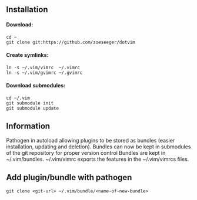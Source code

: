 ## Installation

#### Download:

    cd ~
    git clone git:https://github.com/zoeseeger/dotvim

#### Create symlinks:

    ln -s ~/.vim/vimrc  ~/.vimrc
    ln -s ~/.vim/gvimrc ~/.gvimrc

#### Download submodules:

    cd ~/.vim
    git submodule init
    git submodule update

## Information

Pathogen in autoload allowing plugins to be stored as bundles (easier installation, updating and deletion). Bundles can now be kept in submodules of the git repository for proper version control Bundles are kept in ~/.vim/bundles. ~/.vim/vimrc exports the features in the ~/.vim/vimrcs files.

## Add plugin/bundle with pathogen

    git clone <git-url> ~/.vim/bundle/<name-of-new-bundle>
